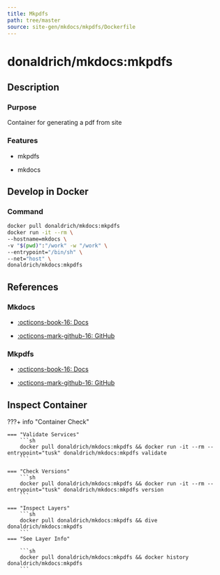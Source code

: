```yaml
---
title: Mkpdfs
path: tree/master
source: site-gen/mkdocs/mkpdfs/Dockerfile
---
```


# donaldrich/mkdocs:mkpdfs

## Description

### Purpose

Container for generating a pdf from site

### Features

* mkpdfs

* mkdocs

## Develop in Docker

### Command

```sh
docker pull donaldrich/mkdocs:mkpdfs
docker run -it --rm \
--hostname=mkdocs \
-v "$(pwd)":"/work" -w "/work" \
--entrypoint="/bin/sh" \
--net="host" \
donaldrich/mkdocs:mkpdfs
```

## References

### Mkdocs

* [:octicons-book-16: Docs](https://www.mkdocs.org)

* [:octicons-mark-github-16: GitHub](https://github.com/mkdocs/mkdocs)

### Mkpdfs

* [:octicons-book-16: Docs](https://comwes.github.io/mkpdfs-mkdocs-plugin)

* [:octicons-mark-github-16: GitHub](https://github.com/comwes/mkpdfs-mkdocs-plugin)

## Inspect Container

???+ info "Container Check"

    === "Validate Services"
        ```sh
        docker pull donaldrich/mkdocs:mkpdfs && docker run -it --rm --entrypoint="tusk" donaldrich/mkdocs:mkpdfs validate
        ```

    === "Check Versions"
        ```sh
        docker pull donaldrich/mkdocs:mkpdfs && docker run -it --rm --entrypoint="tusk" donaldrich/mkdocs:mkpdfs version
        ```

    === "Inspect Layers"
        ```sh
        docker pull donaldrich/mkdocs:mkpdfs && dive donaldrich/mkdocs:mkpdfs
        ```
    === "See Layer Info"

        ```sh
        docker pull donaldrich/mkdocs:mkpdfs && docker history donaldrich/mkdocs:mkpdfs
        ```